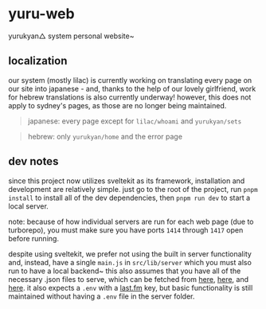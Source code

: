 # yuru-web

yurukyan△ system personal website~


## localization
our system (mostly lilac) is currently working on translating every page on our site into japanese - and, thanks to the help of our lovely girlfriend, work for hebrew translations is also currently underway! however, this does not apply to sydney's pages, as those are no longer being maintained.

> japanese: every page except for `lilac/whoami` and `yurukyan/sets`

> hebrew: only `yurukyan/home` and the error page

## dev notes
since this project now utilizes sveltekit as its framework, installation and development are relatively simple. just go to the root of the project, run `pnpm install` to install all of the dev dependencies, then `pnpm run dev` to start a local server.

note: because of how individual servers are run for each web page (due to turborepo), you must make sure you have ports `1414` through `1417` open before running.

despite using sveltekit, we prefer not using the built in server functionality and, instead, have a single `main.js` in `src/lib/server` which you must also run to have a local backend~ this also assumes that you have all of the necessary .json files to serve, which can be fetched from [here](https://api.yuru.ca/sets), [here](https://api.yuru.ca/gds?person=lilac), and [here](https://api.yuru.ca/gds?person=sydney). it also expects a `.env` with a [last.fm](https://www.last.fm/api/account/create) key, but basic functionality is still maintained without having a `.env` file in the server folder.
